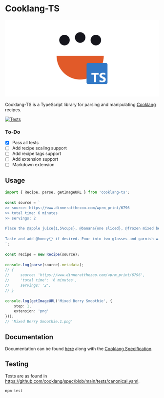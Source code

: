 # Cooklang-TS

![cooklang-ts logo](assets/logo.svg)

Cooklang-TS is a TypeScript library for parsing and manipulating [Cooklang](https://cooklang.org/) recipes.

[![Tests](https://github.com/ThatTSGuy/cooklang-ts/actions/workflows/tests.yml/badge.svg?branch=main)](https://github.com/ThatTSGuy/cooklang-ts/actions/workflows/tests.yml)

### To-Do
- [x] Pass all tests
- [ ] Add recipe scaling support
- [ ] Add recipe tags support
- [ ] Add extension support
- [ ] Markdown extension

## Usage
```typescript
import { Recipe, parse, getImageURL } from 'cooklang-ts';

const source = `
>> source: https://www.dinneratthezoo.com/wprm_print/6796
>> total time: 6 minutes
>> servings: 2

Place the @apple juice{1,5%cups}, @banana{one sliced}, @frozen mixed berries{1,5%cups} and @vanilla greek yogurt{3/4%cup} in a #blender{}; blend until smooth. If the smoothie seems too thick, add a little more liquid (1/4 cup). 

Taste and add @honey{} if desired. Pour into two glasses and garnish with fresh berries and mint sprigs if desired.
`;

const recipe = new Recipe(source);

console.log(parse(source).metadata);
// {
//     source: 'https://www.dinneratthezoo.com/wprm_print/6796',
//     'total time': '6 minutes',
//     servings: '2',
// }

console.log(getImageURL('Mixed Berry Smoothie', {
    step: 1,
    extension: 'png'
}));
// 'Mixed Berry Smoothie.1.png'
```

## Documentation

Documentation can be found [here](https://thattsguy.github.io/cooklang-ts/) along with the [Cooklang Specification](https://cooklang.org/docs/spec/).

## Testing

Tests are as found in https://github.com/cooklang/spec/blob/main/tests/canonical.yaml.
```
npm test
```
